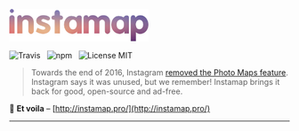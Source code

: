 <img src="media/logo.png" width="250" alt="Instamap" />

![Travis](http://img.shields.io/travis/Wildhoney/Instamap.svg?style=flat-square)
&nbsp;
![npm](http://img.shields.io/npm/v/instamap.svg?style=flat-square)
&nbsp;
![License MIT](http://img.shields.io/badge/License-MIT-lightgrey.svg?style=flat-square)

> Towards the end of 2016, Instagram [removed the Photo Maps feature](http://petapixel.com/2016/09/06/instagram-killing-off-photo-maps-feature-forgot/). Instagram says it was unused, but we remember! Instamap brings it back for good, open-source and ad-free.

:cherry_blossom: **Et voila** &ndash; [http://instamap.pro/](http://instamap.pro/)

---
